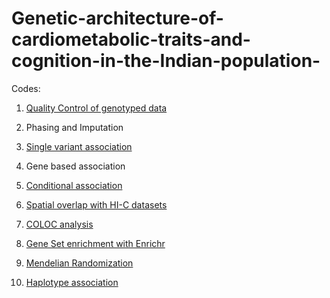 # Genetic-architecture-of-cardiometabolic-traits-and-cognition-in-the-Indian-population-

Codes:

1. [Quality Control of genotyped data](https://github.com/ChakrabortyShreya/Genetic-architecture-of-cardiometabolic-traits-and-cognition-in-the-Indian-population-/blob/main/Scripts/1.QC_Steps.sh)
   
   
2. Phasing and Imputation


3. [Single variant association](https://github.com/ChakrabortyShreya/Genetic-architecture-of-cardiometabolic-traits-and-cognition-in-the-Indian-population-/blob/main/Scripts/SNV_Assoc.py)

5. Gene based association

6. [Conditional association](https://github.com/ChakrabortyShreya/Genetic-architecture-of-cardiometabolic-traits-and-cognition-in-the-Indian-population-/blob/main/Scripts/COJO.py)

7. [Spatial overlap with HI-C datasets](https://github.com/ChakrabortyShreya/Genetic-architecture-of-cardiometabolic-traits-and-cognition-in-the-Indian-population-/blob/main/Scripts/HI-C-overlap-BrainTissues.R)
    
8. [COLOC analysis](https://github.com/ChakrabortyShreya/Genetic-architecture-of-cardiometabolic-traits-and-cognition-in-the-Indian-population-/blob/main/Scripts/COLOC.R)

9. [Gene Set enrichment with Enrichr](https://github.com/ChakrabortyShreya/Genetic-architecture-of-cardiometabolic-traits-and-cognition-in-the-Indian-population-/blob/main/Scripts/Enrichr.R)

10. [Mendelian Randomization](https://github.com/ChakrabortyShreya/Genetic-architecture-of-cardiometabolic-traits-and-cognition-in-the-Indian-population-/blob/main/Scripts/MR.R)
   
11. [Haplotype association](https://github.com/ChakrabortyShreya/Genetic-architecture-of-cardiometabolic-traits-and-cognition-in-the-Indian-population-/blob/main/Scripts/Haploview.sh)
 
